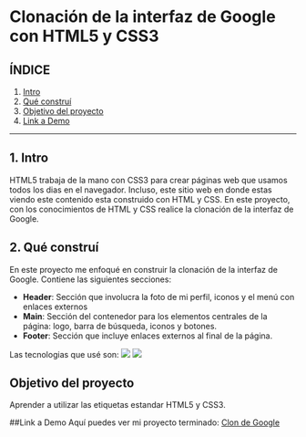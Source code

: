 # Clonación de la interfaz de Google con HTML5 y CSS3

## **ÍNDICE**

1. [Intro](#)
2. [Qué construí](#)
3. [Objetivo del proyecto](#)
4. [Link a Demo](#)

****

## 1. Intro
HTML5 trabaja de la mano con CSS3 para crear páginas web que usamos todos los dias en el navegador. Incluso, este sitio web en donde estas viendo este contenido esta construido con HTML y CSS. En este proyecto, con los conocimientos de HTML y CSS realice la clonación de la interfaz de Google.

## 2. Qué construí
En este proyecto me enfoqué en construir la clonación de la interfaz de Google. 
Contiene las siguientes secciones:
* **Header**: Sección que involucra la foto de mi perfil, iconos y el menú con enlaces externos
* **Main**: Sección del contenedor para los elementos centrales de la página: logo, barra de búsqueda, iconos y botones.
* **Footer**: Sección que incluye enlaces externos al final de la página.

Las tecnologias que usé son:
<img src="https://img.shields.io/badge/HTML5-E34F26?style=for-the-badge&logo=html5&logoColor=white" />
<img src="https://img.shields.io/badge/CSS3-1572B6?style=for-the-badge&logo=css3&logoColor=white" />

## Objetivo del proyecto
Aprender a utilizar las etiquetas estandar HTML5 y CSS3.

##Link a Demo
Aquí puedes ver mi proyecto terminado:
[Clon de Google](https://clondegoogle-five.vercel.app/)



